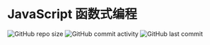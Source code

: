 # JavaScript 函数式编程

![GitHub repo size](https://img.shields.io/github/repo-size/PachVerb/FP?color=%23&label=size&logo=repo%20size)
![GitHub commit activity](https://img.shields.io/github/commit-activity/w/PachVerb/FP?color=%23&label=commit&logo=commitfp)
![GitHub last commit](https://img.shields.io/github/last-commit/PachVerb/FP)